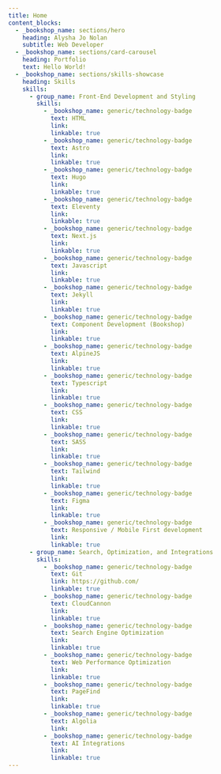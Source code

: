 ```yaml
---
title: Home
content_blocks:
  - _bookshop_name: sections/hero
    heading: Alysha Jo Nolan
    subtitle: Web Developer
  - _bookshop_name: sections/card-carousel
    heading: Portfolio
    text: Hello World!
  - _bookshop_name: sections/skills-showcase
    heading: Skills
    skills:
      - group_name: Front-End Development and Styling
        skills:
          - _bookshop_name: generic/technology-badge
            text: HTML
            link:
            linkable: true
          - _bookshop_name: generic/technology-badge
            text: Astro
            link:
            linkable: true
          - _bookshop_name: generic/technology-badge
            text: Hugo
            link:
            linkable: true
          - _bookshop_name: generic/technology-badge
            text: Eleventy
            link:
            linkable: true
          - _bookshop_name: generic/technology-badge
            text: Next.js
            link:
            linkable: true
          - _bookshop_name: generic/technology-badge
            text: Javascript
            link:
            linkable: true
          - _bookshop_name: generic/technology-badge
            text: Jekyll
            link:
            linkable: true
          - _bookshop_name: generic/technology-badge
            text: Component Development (Bookshop)
            link:
            linkable: true
          - _bookshop_name: generic/technology-badge
            text: AlpineJS
            link:
            linkable: true
          - _bookshop_name: generic/technology-badge
            text: Typescript
            link:
            linkable: true
          - _bookshop_name: generic/technology-badge
            text: CSS
            link:
            linkable: true
          - _bookshop_name: generic/technology-badge
            text: SASS
            link:
            linkable: true
          - _bookshop_name: generic/technology-badge
            text: Tailwind
            link:
            linkable: true
          - _bookshop_name: generic/technology-badge
            text: Figma
            link:
            linkable: true
          - _bookshop_name: generic/technology-badge
            text: Responsive / Mobile First development
            link:
            linkable: true
      - group_name: Search, Optimization, and Integrations
        skills:
          - _bookshop_name: generic/technology-badge
            text: Git
            link: https://github.com/
            linkable: true
          - _bookshop_name: generic/technology-badge
            text: CloudCannon
            link:
            linkable: true
          - _bookshop_name: generic/technology-badge
            text: Search Engine Optimization
            link:
            linkable: true
          - _bookshop_name: generic/technology-badge
            text: Web Performance Optimization
            link:
            linkable: true
          - _bookshop_name: generic/technology-badge
            text: PageFind
            link:
            linkable: true
          - _bookshop_name: generic/technology-badge
            text: Algolia
            link:
          - _bookshop_name: generic/technology-badge
            text: AI Integrations
            link:
            linkable: true
---
```

